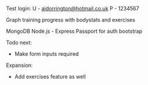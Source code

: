 Test login: 
U - ajdorrington@hotmail.co.uk
P - 1234567


Graph training progress with bodystats and exercises

MongoDB
Node.js - Express
Passport for auth
bootstrap

Todo next:
 - Make form inputs required

 Expansion:
 - Add exercises feature as well